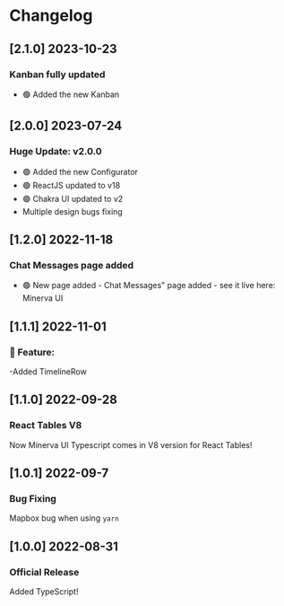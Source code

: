 # Changelog
## [2.1.0] 2023-10-23

### Kanban fully updated

- 🟢 Added the new Kanban

## [2.0.0] 2023-07-24
### Huge Update: v2.0.0
- 🟢 Added the new Configurator
- 🟢 ReactJS updated to v18
- 🟢 Chakra UI updated to v2
- Multiple design bugs fixing

## [1.2.0] 2022-11-18
### Chat Messages page added
- 🟢 New page added - Chat Messages" page added - see it live here: Minerva UI

## [1.1.1] 2022-11-01
### 🚀 Feature:
-Added TimelineRow

## [1.1.0] 2022-09-28
### React Tables V8
Now Minerva UI Typescript comes in V8 version for React Tables!

## [1.0.1] 2022-09-7
### Bug Fixing 
Mapbox bug when using `yarn`

## [1.0.0] 2022-08-31
### Official Release
Added TypeScript!
